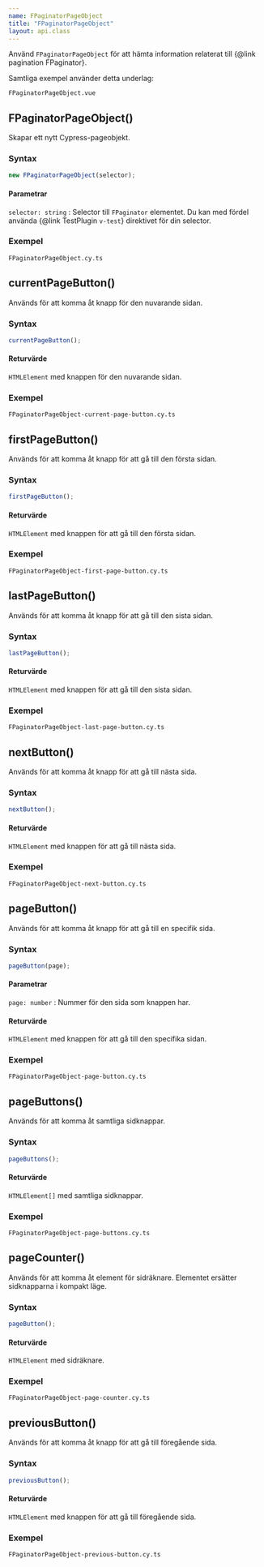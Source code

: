 ```yaml
---
name: FPaginatorPageObject
title: "FPaginatorPageObject"
layout: api.class
---
```


Använd `FPaginatorPageObject` för att hämta information relaterat till {@link pagination FPaginator}.

Samtliga exempel använder detta underlag:

```import static
FPaginatorPageObject.vue
```

## FPaginatorPageObject()

Skapar ett nytt Cypress-pageobjekt.

### Syntax

```ts nocompile nolint
new FPaginatorPageObject(selector);
```

#### Parametrar

`selector: string`
: Selector till `FPaginator` elementet. Du kan med fördel använda {@link TestPlugin `v-test`} direktivet för din selector.

### Exempel

```import static
FPaginatorPageObject.cy.ts
```

## currentPageButton()

Används för att komma åt knapp för den nuvarande sidan.

### Syntax

```ts nocompile
currentPageButton();
```

#### Returvärde

`HTMLElement` med knappen för den nuvarande sidan.

### Exempel

```import static
FPaginatorPageObject-current-page-button.cy.ts
```

## firstPageButton()

Används för att komma åt knapp för att gå till den första sidan.

### Syntax

```ts nocompile
firstPageButton();
```

#### Returvärde

`HTMLElement` med knappen för att gå till den första sidan.

### Exempel

```import static
FPaginatorPageObject-first-page-button.cy.ts
```

## lastPageButton()

Används för att komma åt knapp för att gå till den sista sidan.

### Syntax

```ts nocompile
lastPageButton();
```

#### Returvärde

`HTMLElement` med knappen för att gå till den sista sidan.

### Exempel

```import static
FPaginatorPageObject-last-page-button.cy.ts
```

## nextButton()

Används för att komma åt knapp för att gå till nästa sida.

### Syntax

```ts nocompile
nextButton();
```

#### Returvärde

`HTMLElement` med knappen för att gå till nästa sida.

### Exempel

```import static
FPaginatorPageObject-next-button.cy.ts
```

## pageButton()

Används för att komma åt knapp för att gå till en specifik sida.

### Syntax

```ts nocompile
pageButton(page);
```

#### Parametrar

`page: number`
: Nummer för den sida som knappen har.

#### Returvärde

`HTMLElement` med knappen för att gå till den specifika sidan.

### Exempel

```import static
FPaginatorPageObject-page-button.cy.ts
```

## pageButtons()

Används för att komma åt samtliga sidknappar.

### Syntax

```ts nocompile
pageButtons();
```

#### Returvärde

`HTMLElement[]` med samtliga sidknappar.

### Exempel

```import static
FPaginatorPageObject-page-buttons.cy.ts
```

## pageCounter()

Används för att komma åt element för sidräknare.
Elementet ersätter sidknapparna i kompakt läge.

### Syntax

```ts nocompile
pageButton();
```

#### Returvärde

`HTMLElement` med sidräknare.

### Exempel

```import static
FPaginatorPageObject-page-counter.cy.ts
```

## previousButton()

Används för att komma åt knapp för att gå till föregående sida.

### Syntax

```ts nocompile
previousButton();
```

#### Returvärde

`HTMLElement` med knappen för att gå till föregående sida.

### Exempel

```import static
FPaginatorPageObject-previous-button.cy.ts
```
